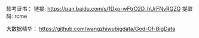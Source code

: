 软考证书：
链接: https://pan.baidu.com/s/1Dxp-wFtrO2D_hUrFNvRQZQ 
提取码: rcme 

大数据精华：
https://github.com/wangzhiwubigdata/God-Of-BigData